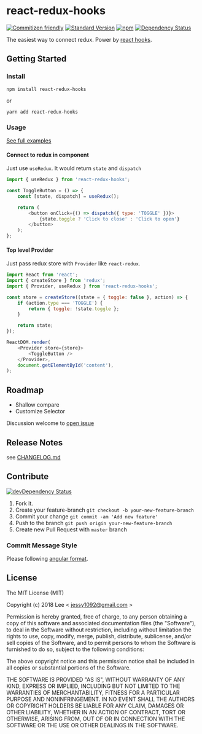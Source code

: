 react-redux-hooks
=====

[![Commitizen friendly][commitizen-image]][commitizen-image] [![Standard Version][standard-version-image]][standard-version-url] [![npm][npm-image]][npm-url] [![Dependency Status][david-dm-image]][david-dm-url]

The easiest way to connect redux. Power by [react hooks](https://reactjs.org/docs/hooks-intro.html).

## Getting Started

### Install

```
npm install react-redux-hooks
```

or

```
yarn add react-redux-hooks
```

### Usage

[See full examples](https://github.com/jessy1092/react-redux-hooks/tree/master/storybook/components)

#### Connect to redux in component

Just use `useRedux`. It would return `state` and `dispatch`

```javascript
import { useRedux } from 'react-redux-hooks';

const ToggleButton = () => {
	const [state, dispatch] = useRedux();

	return (
		<button onClick={() => dispatch({ type: 'TOGGLE' })}>
			{state.toggle ? 'Click to close' : 'Click to open'}
		</button>
	);
};
```

#### Top level Provider

Just pass redux store with `Provider` like `react-redux`.

```javascript
import React from 'react';
import { createStore } from 'redux';
import { Provider, useRedux } from 'react-redux-hooks';

const store = createStore((state = { toggle: false }, action) => {
	if (action.type === 'TOGGLE') {
		return { toggle: !state.toggle };
	}

	return state;
});

ReactDOM.render(
	<Provider store={store}>
		<ToggleButton />
	</Provider>,
	document.getElementById('content'),
);

```

## Roadmap

- Shallow compare
- Customize Selector

Discussion welcome to [open issue](https://github.com/jessy1092/react-redux-hooks/issues)


## Release Notes

see [CHANGELOG.md](https://github.com/jessy1092/react-redux-hooks/blob/master/CHANGELOG.md)


## Contribute
[![devDependency Status][david-dm-dev-image]][david-dm-dev-url]

1. Fork it.
2. Create your feature-branch `git checkout -b your-new-feature-branch`
3. Commit your change `git commit -am 'Add new feature'`
4. Push to the branch `git push origin your-new-feature-branch`
5. Create new Pull Request with `master` branch

### Commit Message Style

Please following [angular format](https://github.com/ajoslin/conventional-changelog/blob/master/conventions/angular.md).

## License

The MIT License (MIT)

Copyright (c) 2018 Lee  < jessy1092@gmail.com >

Permission is hereby granted, free of charge, to any person obtaining a copy of
this software and associated documentation files (the "Software"), to deal in
the Software without restriction, including without limitation the rights to
use, copy, modify, merge, publish, distribute, sublicense, and/or sell copies of
the Software, and to permit persons to whom the Software is furnished to do so,
subject to the following conditions:

The above copyright notice and this permission notice shall be included in all
copies or substantial portions of the Software.

THE SOFTWARE IS PROVIDED "AS IS", WITHOUT WARRANTY OF ANY KIND, EXPRESS OR
IMPLIED, INCLUDING BUT NOT LIMITED TO THE WARRANTIES OF MERCHANTABILITY, FITNESS
FOR A PARTICULAR PURPOSE AND NONINFRINGEMENT. IN NO EVENT SHALL THE AUTHORS OR
COPYRIGHT HOLDERS BE LIABLE FOR ANY CLAIM, DAMAGES OR OTHER LIABILITY, WHETHER
IN AN ACTION OF CONTRACT, TORT OR OTHERWISE, ARISING FROM, OUT OF OR IN
CONNECTION WITH THE SOFTWARE OR THE USE OR OTHER DEALINGS IN THE SOFTWARE.

[commitizen-image]: https://img.shields.io/badge/commitizen-friendly-brightgreen.svg?style=flat-square
[commitizen-url]: http://commitizen.github.io/cz-cli/

[standard-version-image]: https://img.shields.io/badge/release-standard%20version-brightgreen.svg?style=flat-square
[standard-version-url]: https://github.com/conventional-changelog/standard-version

[npm-image]: https://img.shields.io/npm/v/react-redux-hooks.svg?style=flat-square
[npm-url]: https://www.npmjs.com/package/react-redux-hooks

[david-dm-image]: https://david-dm.org/jessy1092/react-redux-hooks.svg?style=flat-square
[david-dm-url]: https://david-dm.org/jessy1092/react-redux-hooks

[david-dm-dev-image]: https://david-dm.org/jessy1092/react-redux-hooks/dev-status.svg?style=flat-square
[david-dm-dev-url]: https://david-dm.org/jessy1092/react-redux-hooks#info=devDependencies
